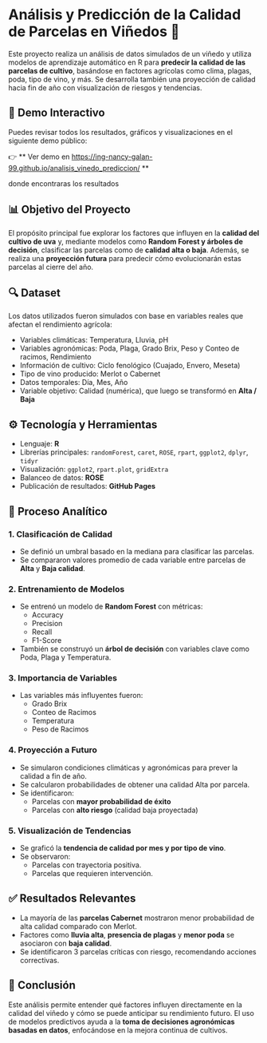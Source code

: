 # Análisis y Predicción de la Calidad de Parcelas en Viñedos 🍇

Este proyecto realiza un análisis de datos simulados de un viñedo y utiliza modelos de aprendizaje automático en R para **predecir la calidad de las parcelas de cultivo**, basándose en factores agrícolas como clima, plagas, poda, tipo de vino, y más. Se desarrolla también una proyección de calidad hacia fin de año con visualización de riesgos y tendencias.

## 🚀 Demo Interactivo

Puedes revisar todos los resultados, gráficos y visualizaciones en el siguiente demo público:

👉 ** Ver demo en https://ing-nancy-galan-99.github.io/analisis_vinedo_prediccion/ **

donde encontraras los resultados


## 📊 Objetivo del Proyecto

El propósito principal fue explorar los factores que influyen en la **calidad del cultivo de uva** y, mediante modelos como **Random Forest y árboles de decisión**, clasificar las parcelas como de **calidad alta o baja**. Además, se realiza una **proyección futura** para predecir cómo evolucionarán estas parcelas al cierre del año.

## 🔍 Dataset

Los datos utilizados fueron simulados con base en variables reales que afectan el rendimiento agrícola:

- Variables climáticas: Temperatura, Lluvia, pH
- Variables agronómicas: Poda, Plaga, Grado Brix, Peso y Conteo de racimos, Rendimiento
- Información de cultivo: Ciclo fenológico (Cuajado, Envero, Meseta)
- Tipo de vino producido: Merlot o Cabernet
- Datos temporales: Día, Mes, Año
- Variable objetivo: Calidad (numérica), que luego se transformó en **Alta / Baja**

## ⚙️ Tecnología y Herramientas

- Lenguaje: **R**
- Librerías principales: `randomForest`, `caret`, `ROSE`, `rpart`, `ggplot2`, `dplyr`, `tidyr`
- Visualización: `ggplot2`, `rpart.plot`, `gridExtra`
- Balanceo de datos: **ROSE**
- Publicación de resultados: **GitHub Pages**

## 🔬 Proceso Analítico

### 1. **Clasificación de Calidad**
- Se definió un umbral basado en la mediana para clasificar las parcelas.
- Se compararon valores promedio de cada variable entre parcelas de **Alta** y **Baja calidad**.

### 2. **Entrenamiento de Modelos**
- Se entrenó un modelo de **Random Forest** con métricas:
  - Accuracy
  - Precision
  - Recall
  - F1-Score
- También se construyó un **árbol de decisión** con variables clave como Poda, Plaga y Temperatura.

### 3. **Importancia de Variables**
- Las variables más influyentes fueron:
  - Grado Brix
  - Conteo de Racimos
  - Temperatura
  - Peso de Racimos

### 4. **Proyección a Futuro**
- Se simularon condiciones climáticas y agronómicas para prever la calidad a fin de año.
- Se calcularon probabilidades de obtener una calidad Alta por parcela.
- Se identificaron:
  - Parcelas con **mayor probabilidad de éxito**
  - Parcelas con **alto riesgo** (calidad baja proyectada)

### 5. **Visualización de Tendencias**
- Se graficó la **tendencia de calidad por mes y por tipo de vino**.
- Se observaron:
  - Parcelas con trayectoria positiva.
  - Parcelas que requieren intervención.

## ✅ Resultados Relevantes

- La mayoría de las **parcelas Cabernet** mostraron menor probabilidad de alta calidad comparado con Merlot.
- Factores como **lluvia alta**, **presencia de plagas** y **menor poda** se asociaron con **baja calidad**.
- Se identificaron 3 parcelas críticas con riesgo, recomendando acciones correctivas.


## 📌 Conclusión

Este análisis permite entender qué factores influyen directamente en la calidad del viñedo y cómo se puede anticipar su rendimiento futuro. El uso de modelos predictivos ayuda a la **toma de decisiones agronómicas basadas en datos**, enfocándose en la mejora continua de cultivos.


